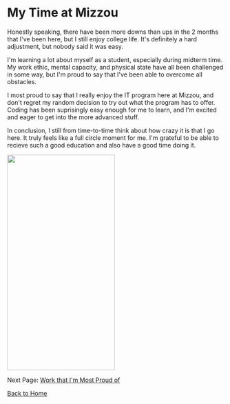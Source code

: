 # My Time at Mizzou

Honestly speaking, there have been more downs than ups in the 2 months that I've been here, but I still enjoy college life. It's definitely a hard adjustment, but nobody said it was easy.

I'm learning a lot about myself as a student, especially during midterm time. My work ethic, mental capacity, and physical state have all been challenged in some way, but I'm proud to say that I've been able to overcome all obstacles.

I most proud to say that I really enjoy the IT program here at Mizzou, and don't regret my random decision to try out what the program has to offer. Coding has been suprisingly easy enough for me to learn, and I'm excited and eager to get into the more advanced stuff.

In conclusion, I still from time-to-time think about how crazy it is that I go here. It truly feels like a full circle moment for me. I'm grateful to be able to recieve such a good education and also have a good time doing it. 

<div style>
  <img src= "miz1.png" width = "250" height = "500" </img>
  </div>

Next Page: [Work that I'm Most Proud of](page6.md)

[Back to Home](README.md)
